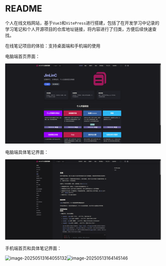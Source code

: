 # README

个人在线文档网站，基于`Vue3`和`VitePress`进行搭建，包括了在开发学习中记录的学习笔记和个人开源项目的仓库地址链接，将内容进行了归类，方便后续快速查找。

在线笔记项目的体验：支持桌面端和手机端的使用

电脑端首页界面：

![image-20250513163414455](./images/image-20250513163414455.png)

电脑端具体笔记界面：

![image-20250513163454603](./images/image-20250513163454603.png)

手机端首页和具体笔记界面：

![image-20250513164055132](D:\Myproject\develop-study-notes\images\image-20250513164055132-1747125945616-1.png)![image-20250513164145146](D:\Myproject\develop-study-notes\images\image-20250513164145146-1747125945616-2.png)

